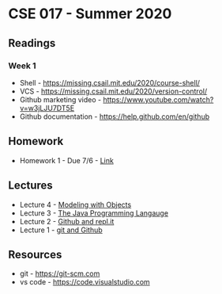 # CSE 017 - Summer 2020

## Readings

### Week 1

- Shell - https://missing.csail.mit.edu/2020/course-shell/
- VCS - https://missing.csail.mit.edu/2020/version-control/
- Github marketing video - https://www.youtube.com/watch?v=w3jLJU7DT5E
- Github documentation - https://help.github.com/en/github

## Homework

- Homework 1 - Due 7/6 - [Link](https://github.com/LehighCSE/CSE017-S20/blob/master/Homework1.md)

## Lectures

- Lecture 4 - [Modeling with Objects](https://youtu.be/5l6_cTosLuY)
- Lecture 3 - [The Java Programming Langauge](https://youtu.be/TVVl9ZOZlwo)
- Lecture 2 - [Github and repl.it](https://youtu.be/--kztlb8mDY)
- Lecture 1 - [git and Github](https://youtu.be/6LaLj-WcSn8)

## Resources

- git - https://git-scm.com
- vs code - https://code.visualstudio.com

